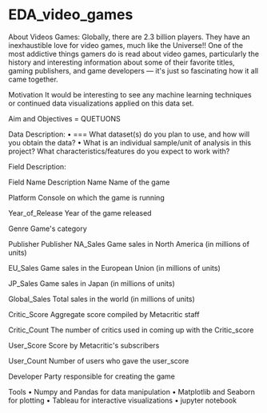 # EDA_video_games

About Videos Games:
Globally, there are 2.3 billion players. They have an inexhaustible love for video games, much like the Universe!! One of the most addictive things gamers do is read about video games, particularly the history and interesting information about some of their favorite titles, gaming publishers, and game developers — it's just so fascinating how it all came together.

Motivation
It would be interesting to see any machine learning techniques or continued data visualizations applied on this data set.


Aim and Objectives
= QUETUONS

Data Description:
•	=== What dataset(s) do you plan to use, and how will you obtain the data?
•	What is an individual sample/unit of analysis in this project? What characteristics/features do you expect to work with?

Field Description:


Field Name
	Description
Name	Name of the game


Platform	Console on which the game is running

Year_of_Release
	Year of the game released

Genre
	Game's category

Publisher
	Publisher
NA_Sales	Game sales in North America (in millions of units)

EU_Sales	Game sales in the European Union (in millions of units)

JP_Sales	Game sales in Japan (in millions of units)

Global_Sales	Total sales in the world (in millions of units)

Critic_Score
	Aggregate score compiled by Metacritic staff

Critic_Count
	The number of critics used in coming up with the Critic_score

User_Score
	Score by Metacritic's subscribers

User_Count	Number of users who gave the user_score

Developer	Party responsible for creating the game



Tools
•	Numpy and Pandas for data manipulation
•	Matplotlib and Seaborn for plotting
•	Tableau for interactive visualizations
•	jupyter notebook
